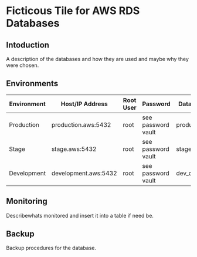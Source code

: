 # Ficticous Tile for AWS RDS Databases

## Intoduction
A description of the databases and how they are used and maybe why they were chosen.

## Environments

|Environment|Host/IP Address      |Root User|Password           |Database   |
|-----------|---------------------|---------|-------------------|-----------|
|Production |production.aws:5432  |root     |see password vault | product_db|
|Stage      |stage.aws:5432       |root     |see password vault | stage_db  |
|Development|development.aws:5432 |root     |see password vault | dev_db    |

## Monitoring

Describewhats monitored and insert it into a table if need be.

## Backup
Backup procedures for the database.
